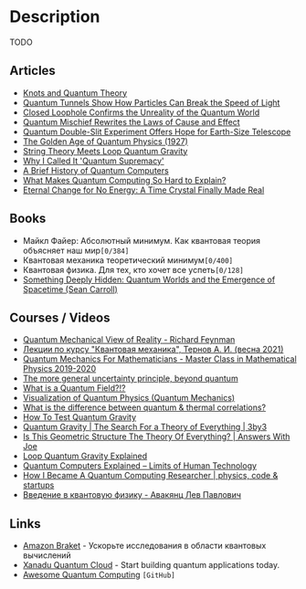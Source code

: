 # Description

TODO


## Articles

- [Knots and Quantum Theory](https://www.ias.edu/ideas/2011/witten-knots-quantum-theory)
- [Quantum Tunnels Show How Particles Can Break the Speed of Light](https://www.quantamagazine.org/quantum-tunnel-shows-particles-can-break-the-speed-of-light-20201020/)
- [Closed Loophole Confirms the Unreality of the Quantum World](https://www.quantamagazine.org/closed-loophole-confirms-the-unreality-of-the-quantum-world-20180725/)
- [Quantum Mischief Rewrites the Laws of Cause and Effect](https://www.quantamagazine.org/quantum-mischief-rewrites-the-laws-of-cause-and-effect-20210311/)
- [Quantum Double-Slit Experiment Offers Hope for Earth-Size Telescope](https://www.quantamagazine.org/famous-quantum-experiment-offers-hope-for-earth-size-telescope-20210505/)
- [The Golden Age of Quantum Physics (1927)](https://www.privatdozent.co/p/the-golden-age-of-quantum-physics-ff7)
- [String Theory Meets Loop Quantum Gravity](https://www.quantamagazine.org/string-theory-meets-loop-quantum-gravity-20160112)
- [Why I Called It 'Quantum Supremacy'](https://www.quantamagazine.org/john-preskill-explains-quantum-supremacy-20191002/)
- [A Brief History of Quantum Computers](https://thecomputation.com/2020/03/19/brief-history-of-quantum-computing.html)
- [What Makes Quantum Computing So Hard to Explain?](https://www.quantamagazine.org/why-is-quantum-computing-so-hard-to-explain-20210608/)
- [Eternal Change for No Energy: A Time Crystal Finally Made Real](https://www.quantamagazine.org/first-time-crystal-built-using-googles-quantum-computer-20210730/)


## Books

- Майкл Файер: Абсолютный минимум. Как квантовая теория объясняет наш мир`[0/384]`
- Квантовая механика теоретический минимум`[0/400]`
- Квантовая физика. Для тех, кто хочет все успеть`[0/128]`
- [Something Deeply Hidden: Quantum Worlds and the Emergence of Spacetime (Sean Carroll)](https://www.goodreads.com/book/show/44065062)


## Courses / Videos

- [Quantum Mechanical View of Reality - Richard Feynman](https://youtube.com/playlist?list=PLW_HsOU6YZRkdhFFznHNEfua9NK3deBQy)
- [Лекции по курсу "Квантовая механика", Тернов А. И. (весна 2021)](https://youtube.com/playlist?list=PLthfp5exSWEpsV0TcHLpezrS6oXssHNds)
- [Quantum Mechanics For Mathematicians - Master Class in Mathematical Physics 2019-2020](https://youtube.com/playlist?list=PLqX5gFCSJtMBA62lNda_l5jRV09LklQ0s)
- [The more general uncertainty principle, beyond quantum](https://youtu.be/MBnnXbOM5S4)
- [What is a Quantum Field?!?](https://youtu.be/Y7Ac8zKTD-E)
- [Visualization of Quantum Physics (Quantum Mechanics)](https://youtu.be/p7bzE1E5PMY)
- [What is the difference between quantum & thermal correlations?](https://youtu.be/xPc7L_mDkeM)
- [How To Test Quantum Gravity](https://youtu.be/HKtFU2Pxnm0)
- [Quantum Gravity | The Search For a Theory of Everything | 3by3](https://youtu.be/d-86tNCSJsg)
- [Is This Geometric Structure The Theory Of Everything? | Answers With Joe](https://youtu.be/Rqu_uV-gIcU)
- [Loop Quantum Gravity Explained](https://youtu.be/L2suMPiuog4)
- [Quantum Computers Explained – Limits of Human Technology](https://youtu.be/JhHMJCUmq28)
- [How I Became A Quantum Computing Researcher | physics, code & startups](https://youtu.be/3BXZxh6rVlE)
- [Введение в квантовую физику - Авакянц Лев Павлович](https://youtube.com/playlist?list=PLcsjsqLLSfNDAU_IXe0w1Kf2w9wbtEFR8)


## Links

- [Amazon Braket](https://aws.amazon.com/ru/braket/) - Ускорьте исследования в области квантовых вычислений
- [Xanadu Quantum Cloud](https://www.xanadu.ai/) - Start building quantum applications today.
- [Awesome Quantum Computing](https://github.com/desireevl/awesome-quantum-computing) `[GitHub]`
